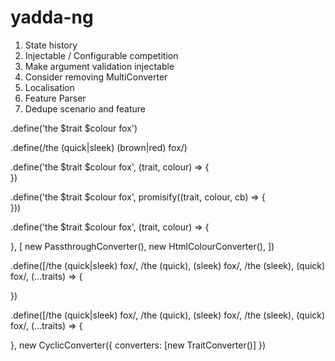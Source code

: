 # yadda-ng

1. State history
1. Injectable / Configurable competition
1. Make argument validation injectable
1. Consider removing MultiConverter
1. Localisation
1. Feature Parser
1. Dedupe scenario and feature


.define('the $trait $colour fox')

.define(/the (quick|sleek) (brown|red) fox/)

.define('the $trait $colour fox', (trait, colour) => {  
})

.define('the $trait $colour fox', promisify((trait, colour, cb) => {  
}))

.define('the $trait $colour fox', (trait, colour) => {

}, [
  new PassthroughConverter(),
  new HtmlColourConverter(),
])


.define([/the (quick|sleek) fox/, /the (quick), (sleek) fox/, /the (sleek), (quick) fox/, (...traits) => {

})

.define([/the (quick|sleek) fox/, /the (quick), (sleek) fox/, /the (sleek), (quick) fox/, (...traits) => {

}, new CyclicConverter({ converters: [new TraitConverter()] })
